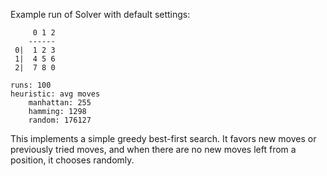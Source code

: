 Example run of Solver with default settings:

```
     0 1 2
    ------
 0|  1 2 3
 1|  4 5 6
 2|  7 8 0

runs: 100
heuristic: avg moves
	manhattan: 255
	hamming: 1298
	random: 176127
```

This implements a simple greedy best-first search. It favors new moves or previously tried moves, 
and when there are no new moves left from a position, it chooses randomly.
